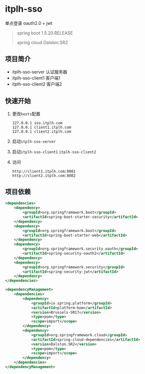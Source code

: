 # itplh-sso

单点登录 oauth2.0 + jwt

> spring boot 1.5.20.RELEASE
>
> spring cloud Dalston.SR2

## 项目简介

- itplh-sso-server 认证服务器
- itplh-sso-client1 客户端1
- itplh-sso-client2 客户端2

## 快速开始

1. 更改`hosts`配置
    ```
    127.0.0.1 sso.itplh.com
    127.0.0.1 client1.itplh.com
    127.0.0.1 client2.itplh.com
    ```

2. 启动`itplh-sso-server`
3. 启动`itplh-sso-client1` `itplh-sso-client2`
4. 访问
    ```aidl
    http://client1.itplh.com:8081
    http://client2.itplh.com:8082
    ```

## 项目依赖

```xml
<dependencies>
    <dependency>
        <groupId>org.springframework.boot</groupId>
        <artifactId>spring-boot-starter-security</artifactId>
    </dependency>
    <dependency>
        <groupId>org.springframework.boot</groupId>
        <artifactId>spring-boot-starter-web</artifactId>
    </dependency>
    <dependency>
        <groupId>org.springframework.security.oauth</groupId>
        <artifactId>spring-security-oauth2</artifactId>
    </dependency>
    <dependency>
        <groupId>org.springframework.security</groupId>
        <artifactId>spring-security-jwt</artifactId>
    </dependency>
</dependencies>

<dependencyManagement>
    <dependencies>
        <dependency>
            <groupId>io.spring.platform</groupId>
            <artifactId>platform-bom</artifactId>
            <version>Brussels-SR17</version>
            <type>pom</type>
            <scope>import</scope>
        </dependency>
        <dependency>
            <groupId>org.springframework.cloud</groupId>
            <artifactId>spring-cloud-dependencies</artifactId>
            <version>Dalston.SR2</version>
            <type>pom</type>
            <scope>import</scope>
        </dependency>
    </dependencies>
</dependencyManagement>
```